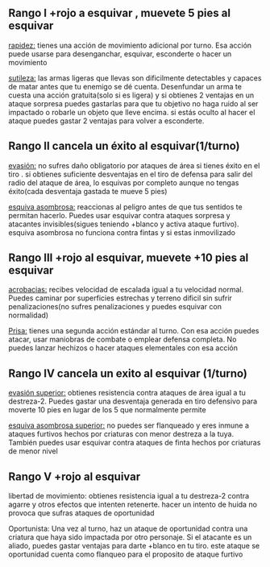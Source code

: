 ## Rango I +rojo a esquivar , muevete 5 pies al esquivar

<u>rapidez:</u> tienes una acción de movimiento adicional por turno. Esa acción puede usarse para desenganchar, esquivar, esconderte o hacer un movimiento

<u>sutileza:</u> las armas ligeras que llevas son dificilmente detectables y capaces de matar antes que tu enemigo se dé cuenta. Desenfundar un arma te cuesta una acción gratuita(solo si es ligera) y si obtienes 2 ventajas en un ataque sorpresa puedes gastarlas para que tu objetivo no haga ruido al ser impactado o robarle un objeto que lleve encima. si estás oculto al hacer el ataque puedes gastar 2 ventajas para volver a esconderte.

## Rango II cancela un éxito al esquivar(1/turno)

<u>evasión:</u> no sufres daño obligatorio por ataques de área si tienes éxito en el tiro . si obtienes suficiente desventajas en el tiro de defensa para salir del radio del ataque de área, lo esquivas por completo aunque no tengas éxito(cada desventaja gastada te mueve 5 pies)

<u>esquiva asombrosa:</u> reaccionas al peligro antes de que tus sentidos te permitan hacerlo. Puedes usar esquivar contra ataques sorpresa y atacantes invisibles(sigues teniendo +blanco y activa ataque furtivo). esquiva asombrosa no funciona contra fintas y si estas inmovilizado

## Rango III +rojo al esquivar, muevete +10 pies al esquivar

<u>acrobacias:</u> recibes velocidad de escalada igual a tu velocidad normal. Puedes caminar por superficies estrechas y terreno dificil sin sufrir penalizaciones(no sufres penalizaciones y puedes esquivar con normalidad)

<u>Prisa:</u> tienes una segunda acción estándar al turno. Con esa acción puedes atacar, usar maniobras de combate o emplear defensa completa. No puedes lanzar hechizos o hacer ataques elementales con esa acción

## Rango IV cancela un exito al esquivar (1/turno)

<u>evasión superior:</u> obtienes resistencia contra ataques de área igual a tu destreza-2. Puedes gastar una desventaja generada en tiro defensivo para moverte 10 pies en lugar de los 5 que normalmente permite

<u>esquiva asombrosa superior:</u> no puedes ser flanqueado y eres inmune a ataques furtivos hechos por criaturas con menor destreza a la tuya. También puedes usar esquivar contra ataques de finta hechos por criaturas de menor nivel

## Rango V +rojo al esquivar

libertad de movimiento: obtienes resistencia igual a tu destreza-2 contra agarre y otros efectos que intenten retenerte. hacer un intento de huida no provoca que sufras ataques de oportunidad

Oportunista: Una vez al turno, haz un ataque de oportunidad contra una criatura que haya sido impactada por otro personaje. Si el atacante es un aliado, puedes gastar ventajas para darte +blanco en tu tiro. este ataque se oportunidad cuenta como flanqueo para el proposito de ataque furtivo